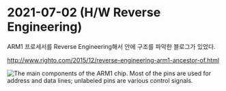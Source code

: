 # 2021-07-02 (H/W Reverse Engineering)

ARM1 프로세서를 Reverse Engineering해서 안에 구조를 파악한 블로그가 있었다.

http://www.righto.com/2015/12/reverse-engineering-arm1-ancestor-of.html

![The main components of the ARM1 chip. Most of the pins are used for address and data lines; unlabeled pins are various control signals.](http://static.righto.com/images/ARM1/chip_labeled-w500.png)